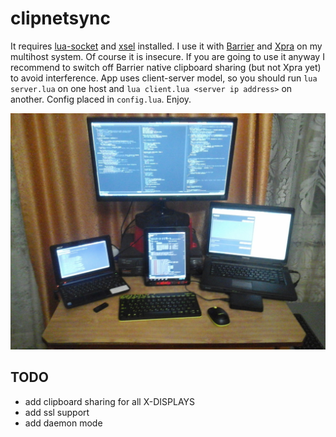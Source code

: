 # clipnetsync
It requires [lua-socket][lua-socket] and [xsel][xsel] installed. I use it with [Barrier][Barrier] and [Xpra][Xpra] on my multihost
system. Of course it is insecure. If you are going to use it anyway I recommend to switch off Barrier native clipboard sharing
(but not Xpra yet) to avoid interference.
App uses client-server model, so you should run `lua server.lua` on one host and `lua client.lua <server ip address>` on another.
Config placed in `config.lua`. Enjoy.

![My home multihost system](https://github.com/Kirill-Bugaev/clipnetsync/blob/master/screenshots/my-home-system.jpg)

## TODO
* add clipboard sharing for all X-DISPLAYS
* add ssl support
* add daemon mode

[lua-socket]: https://www.archlinux.org/packages/community/x86_64/lua-socket/
[xsel]: https://www.archlinux.org/packages/community/x86_64/xsel/
[Barrier]: https://github.com/debauchee/barrier      
[Xpra]: https://xpra.org/
